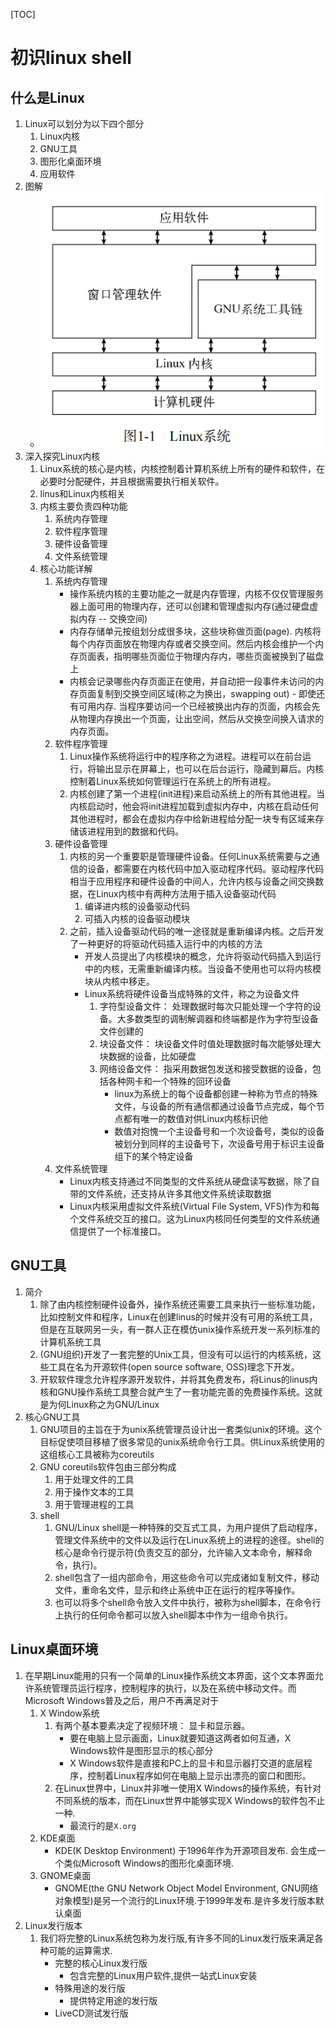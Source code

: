 [TOC]

# 初识linux shell

## 什么是Linux

1. Linux可以划分为以下四个部分
   1. Linux内核
   2. GNU工具
   3. 图形化桌面环境
   4. 应用软件
2. 图解
   * ![linux系统图解](img/01_linux系统图解.png)
3. 深入探究Linux内核
   1. Linux系统的核心是内核，内核控制着计算机系统上所有的硬件和软件，在必要时分配硬件，并且根据需要执行相关软件。
   2. linus和Linux内核相关
   3. 内核主要负责四种功能
      1. 系统内存管理
      2. 软件程序管理
      3. 硬件设备管理
      4. 文件系统管理
   4. 核心功能详解
      1. 系统内存管理
         * 操作系统内核的主要功能之一就是内存管理，内核不仅仅管理服务器上面可用的物理内存，还可以创建和管理虚拟内存(通过硬盘虚拟内存 -- 交换空间) 
         * 内存存储单元按组划分成很多块，这些块称做页面(page). 内核将每个内存页面放在物理内存或者交换空间。然后内核会维护一个内存页面表，指明哪些页面位于物理内存内，哪些页面被换到了磁盘上
         * 内核会记录哪些内存页面正在使用，并自动把一段事件未访问的内存页面复制到交换空间区域(称之为换出，swapping out) - 即使还有可用内存. 当程序要访问一个已经被换出内存的页面，内核会先从物理内存换出一个页面，让出空间，然后从交换空间换入请求的内存页面。
      2. 软件程序管理
         1. Linux操作系统将运行中的程序称之为进程。进程可以在前台运行，将输出显示在屏幕上，也可以在后台运行，隐藏到幕后。内核控制着Linux系统如何管理运行在系统上的所有进程。
         2. 内核创建了第一个进程(init进程)来启动系统上的所有其他进程。当内核启动时，他会将init进程加载到虚拟内存中，内核在启动任何其他进程时，都会在虚拟内存中给新进程给分配一块专有区域来存储该进程用到的数据和代码。
      3. 硬件设备管理
         1. 内核的另一个重要职是管理硬件设备。任何Linux系统需要与之通信的设备，都需要在内核代码中加入驱动程序代码。驱动程序代码相当于应用程序和硬件设备的中间人，允许内核与设备之间交换数据，在Linux内核中有两种方法用于插入设备驱动代码
            1. 编译进内核的设备驱动代码
            2. 可插入内核的设备驱动模块
         2. 之前，插入设备驱动代码的唯一途径就是重新编译内核。之后开发了一种更好的将驱动代码插入运行中的内核的方法
            * 开发人员提出了内核模块的概念，允许将驱动代码插入到运行中的内核，无需重新编译内核。当设备不使用也可以将内核模块从内核中移走。
            * Linux系统将硬件设备当成特殊的文件，称之为设备文件
              1. 字符型设备文件： 处理数据时每次只能处理一个字符的设备。大多数类型的调制解调器和终端都是作为字符型设备文件创建的
              2. 块设备文件： 块设备文件时值处理数据时每次能够处理大块数据的设备，比如硬盘
              3. 网络设备文件： 指采用数据包发送和接受数据的设备，包括各种网卡和一个特殊的回环设备
                 * linux为系统上的每个设备都创建一种称为节点的特殊文件，与设备的所有通信都通过设备节点完成，每个节点都有唯一的数值对供Linux内核标识他
                 * 数值对抱愧一个主设备号和一个次设备号，类似的设备被划分到同样的主设备号下，次设备号用于标识主设备组下的某个特定设备 
      4. 文件系统管理
         * Linux内核支持通过不同类型的文件系统从硬盘读写数据，除了自带的文件系统，还支持从许多其他文件系统读取数据
         * Linux内核采用虚拟文件系统(Virtual File System, VFS)作为和每个文件系统交互的接口。这为Linux内核同任何类型的文件系统通信提供了一个标准接口。

## GNU工具

1. 简介
   1. 除了由内核控制硬件设备外，操作系统还需要工具来执行一些标准功能，比如控制文件和程序，Linux在创建linus的时候并没有可用的系统工具，但是在互联网另一头，有一群人正在模仿unix操作系统开发一系列标准的计算机系统工具
   2. (GNU组织)开发了一套完整的Unix工具，但没有可以运行的内核系统，这些工具在名为开源软件(open source software, OSS)理念下开发。
   3. 开软软件理念允许程序源开发软件，并将其免费发布，将Linus的linus内核和GNU操作系统工具整合就产生了一套功能完善的免费操作系统。这就是为何Linux称之为GNU/Linux
2. 核心GNU工具
   1. GNU项目的主旨在于为unix系统管理员设计出一套类似unix的环境。这个目标促使项目移植了很多常见的unix系统命令行工具。供Linux系统使用的这组核心工具被称为coreutils
   2. GNU coreutils软件包由三部分构成
      1. 用于处理文件的工具
      2. 用于操作文本的工具
      3. 用于管理进程的工具
   3. shell
      1. GNU/Linux shell是一种特殊的交互式工具，为用户提供了启动程序，管理文件系统中的文件以及运行在Linux系统上的进程的途径。shell的核心是命令行提示符(负责交互的部分，允许输入文本命令，解释命令，执行)。
      2. shell包含了一组内部命令，用这些命令可以完成诸如复制文件，移动文件，重命名文件，显示和终止系统中正在运行的程序等操作。
      3. 也可以将多个shell命令放入文件中执行，被称为shell脚本，在命令行上执行的任何命令都可以放入shell脚本中作为一组命令执行。

## Linux桌面环境

1. 在早期Linux能用的只有一个简单的Linux操作系统文本界面，这个文本界面允许系统管理员运行程序，控制程序的执行，以及在系统中移动文件。而Microsoft Windows普及之后，用户不再满足对于
   1. X Window系统
      1. 有两个基本要素决定了视频环境： 显卡和显示器。
         * 要在电脑上显示画面，Linux就要知道这两者如何互通，X Windows软件是图形显示的核心部分
         * X Windows软件是直接和PC上的显卡和显示器打交道的底层程序，控制着Linux程序如何在电脑上显示出漂亮的窗口和图形。
      2. 在Linux世界中，Linux并非唯一使用X Windows的操作系统，有针对不同系统的版本，而在Linux世界中能够实现X Windows的软件包不止一种.
         * 最流行的是`X.org`
   2. KDE桌面
      * KDE(K Desktop Environment)  于1996年作为开源项目发布. 会生成一个类似Microsoft Windows的图形化桌面环境.
   3. GNOME桌面
      * GNOME(the GNU Network Object Model Environment, GNU网络对象模型)是另一个流行的Linux环境.于1999年发布.是许多发行版本默认桌面
2. Linux发行版本
   1. 我们将完整的Linux系统包称为发行版,有许多不同的Linux发行版来满足各种可能的运算需求.
      * 完整的核心Linux发行版
        * 包含完整的Linux用户软件,提供一站式Linux安装
      * 特殊用途的发行版
        * 提供特定用途的发行版
      * LiveCD测试发行版